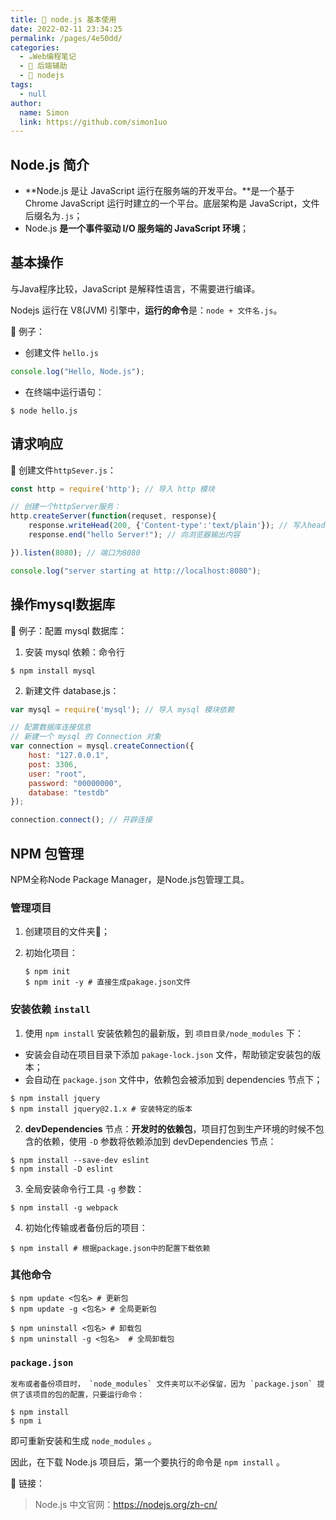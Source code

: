 ```yaml
---
title: 🌱 node.js 基本使用
date: 2022-02-11 23:34:25
permalink: /pages/4e50dd/
categories: 
  - ☕️Web编程笔记
  - 🧵 后端辅助
  - 🧳 nodejs
tags: 
  - null
author: 
  name: Simon
  link: https://github.com/simon1uo
---
```


## Node.js 简介

+ **Node.js 是让 JavaScript 运行在服务端的开发平台。**是一个基于 Chrome JavaScript 运行时建立的一个平台。底层架构是 JavaScript，文件后缀名为`.js`；
+ Node.js **是一个事件驱动 I/O 服务端的 JavaScript 环境**；





## 基本操作

与Java程序比较，JavaScript 是解释性语言，不需要进行编译。

Nodejs 运行在 V8(JVM) 引擎中，**运行的命令**是：`node + 文件名.js`。

🌰 例子：

+ 创建文件 `hello.js`

```js
console.log("Hello, Node.js");
```

+ 在终端中运行语句：

```
$ node hello.js
```



## 请求响应

🌰 创建文件`httpSever.js`：

```js
const http = require('http'); // 导入 http 模块

// 创建一个httpServer服务：
http.createServer(function(requset, response){
    response.writeHead(200, {'Content-type':'text/plain'}); // 写入head信息
    response.end("hello Server!"); // 向浏览器输出内容

}).listen(8080); // 端口为8080

console.log("server starting at http://localhost:8080");
```



## 操作mysql数据库



🌰 例子：配置 mysql 数据库：

1. 安装 mysql 依赖：命令行

```
$ npm install mysql
```

2. 新建文件 database.js：

```js
var mysql = require('mysql'); // 导入 mysql 模块依赖

// 配置数据库连接信息
// 新建一个 mysql 的 Connection 对象
var connection = mysql.createConnection({
    host: "127.0.0.1",
    post: 3306,
    user: "root",
    password: "00000000",
    database: "testdb"
});

connection.connect(); // 开辟连接
```



## NPM 包管理

NPM全称Node Package Manager，是Node.js包管理工具。



### 管理项目

1. 创建项目的文件夹📁；

2. 初始化项目：

   ```
   $ npm init
   $ npm init -y # 直接生成pakage.json文件
   ```

   

### 安装依赖 `install`

1. 使用 `npm install` 安装依赖包的最新版，到 `项目目录/node_modules` 下：

+ 安装会自动在项目目录下添加 `pakage-lock.json` 文件，帮助锁定安装包的版本；
+ 会自动在 `package.json` 文件中，依赖包会被添加到 dependencies 节点下；

```
$ npm install jquery
$ npm install jquery@2.1.x # 安装特定的版本
```



2. **devDependencies** 节点：**开发时的依赖包**，项目打包到生产环境的时候不包含的依赖，使用 `-D` 参数将依赖添加到 devDependencies 节点：

```
$ npm install --save-dev eslint
$ npm install -D eslint
```



3. 全局安装命令行工具 `-g` 参数：

```
$ npm install -g webpack
```



4. 初始化传输或者备份后的项目：

```
$ npm install # 根据package.json中的配置下载依赖
```



### 其他命令

```
$ npm update <包名> # 更新包
$ npm update -g <包名> # 全局更新包

$ npm uninstall <包名> # 卸载包
$ npm uninstall -g <包名>  # 全局卸载包
```



### `package.json`

	发布或者备份项目时， `node_modules` 文件夹可以不必保留，因为 `package.json` 提供了该项目的包的配置，只要运行命令：

```
$ npm install
$ npm i
```

即可重新安装和生成 `node_modules` 。

因此，在下载 Node.js 项目后，第一个要执行的命令是 `npm install` 。



🔗 链接：

> Node.js 中文官网：https://nodejs.org/zh-cn/
